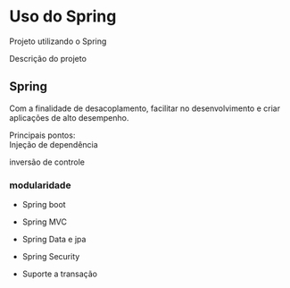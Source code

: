 # Uso do Spring

Projeto utilizando o Spring

Descrição do projeto

## Spring
Com a finalidade de desacoplamento, facilitar no desenvolvimento e criar aplicações de alto desempenho.

Principais pontos:\
Injeção de dependência

inversão de controle

### modularidade
* Spring boot

* Spring MVC

* Spring Data e jpa

* Spring Security 

* Suporte a transação 





